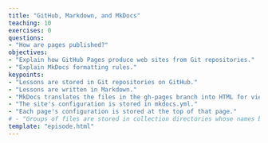 ```yaml
---
title: "GitHub, Markdown, and MkDocs"
teaching: 10
exercises: 0
questions:
- "How are pages published?"
objectives:
- "Explain how GitHub Pages produce web sites from Git repositories."
- "Explain MkDocs formatting rules."
keypoints:
- "Lessons are stored in Git repositories on GitHub."
- "Lessons are written in Markdown."
- "MkDocs translates the files in the gh-pages branch into HTML for viewing."
- "The site's configuration is stored in mkdocs.yml."
- "Each page's configuration is stored at the top of that page."
# - "Groups of files are stored in collection directories whose names begin with an underscore."
template: "episode.html"
---
```


